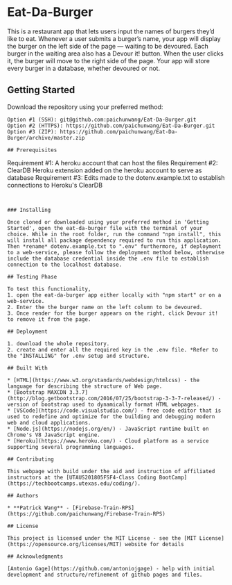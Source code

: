 # Eat-Da-Burger

This is a restaurant app that lets users input the names of burgers they’d like to eat. Whenever a user submits a burger’s name, your app will display the burger on the left side of the page — waiting to be devoured. Each burger in the waiting area also has a Devour it! button. When the user clicks it, the burger will move to the right side of the page. Your app will store every burger in a database, whether devoured or not.

## Getting Started

Download the repository using your preferred method:

```
Option #1 (SSH): git@github.com:paichunwang/Eat-Da-Burger.git
Option #2 (HTTPS): https://github.com/paichunwang/Eat-Da-Burger.git
Option #3 (ZIP): https://github.com/paichunwang/Eat-Da-Burger/archive/master.zip

## Prerequisites

```
Requirement #1: A heroku account that can host the files
Requirement #2: ClearDB Heroku extension added on the heroku account to serve as database
Requirement #3: Edits made to the dotenv.example.txt to establish connections to Heroku's ClearDB

```


### Installing

Once cloned or downloaded using your preferred method in 'Getting Started', open the eat-da-burger file with the terminal of your choice. While in the root folder, run the command "npm install", this will install all package dependency required to run this application. Then *rename* dotenv.example.txt to ".env" furthermore, if deployment to a web-service, please follow the deployment method below, otherwise include the database credential inside the .env file to establish connection to the localhost database.

## Testing Phase

To test this functionality,
1. open the eat-da-burger app either locally with "npm start" or on a web-service.
2. Enter the the burger name on the left column to be devoured.
3. Once render for the burger appears on the right, click Devour it! to remove it from the page.

## Deployment

1. download the whole repository.
2. create and enter all the required key in the .env file. *Refer to the "INSTALLING" for .env setup and structure.

## Built With

* [HTML](https://www.w3.org/standards/webdesign/htmlcss) - the language for describing the structure of Web page.
* [Bootstrap MAXCDN 3.3.7](http://blog.getbootstrap.com/2016/07/25/bootstrap-3-3-7-released/) - version of bootstrap used to dynamically format HTML webpages.
* [VSCode](https://code.visualstudio.com/) - free code editor that is used to redefine and optimize for the building and debugging modern web and cloud applications.
* [Node.js](https://nodejs.org/en/) - JavaScript runtime built on Chrome's V8 JavaScript engine.
* [Heroku](https://www.heroku.com/) - Cloud platform as a service supporting several programming languages.

## Contributing

This webpage with build under the aid and instruction of affiliated instructors at the [UTAUS201805FSF4-Class Coding BootCamp](https://techbootcamps.utexas.edu/coding/).

## Authors

* **Patrick Wang** - [Firebase-Train-RPS](https://github.com/paichunwang/Firebase-Train-RPS)

## License

This project is licensed under the MIT License - see the [MIT License](https://opensource.org/licenses/MIT) website for details

## Acknowledgments

[Antonio Gage](https://github.com/antoniojgage) - help with initial development and structure/refinement of github pages and files.
